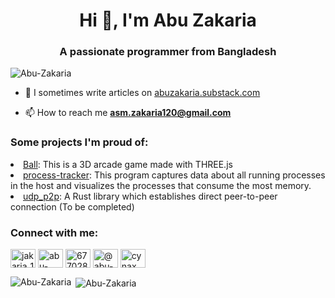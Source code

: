 <h1 align="center">Hi 👋, I'm Abu Zakaria</h1>
<h3 align="center">A passionate programmer from Bangladesh</h3>

<p align="left"> <img src="https://komarev.com/ghpvc/?username=Abu-Zakaria&label=Profile%20views&color=0e75b6&style=flat" alt="Abu-Zakaria" /> </p>

- 📝 I sometimes write articles on [abuzakaria.substack.com](https://abuzakaria.substack.com/)

- 📫 How to reach me **asm.zakaria120@gmail.com**

<h3 align="left">Some projects I'm proud of:</h3>
<li><a href="https://github.com/Abu-Zakaria/ball" target="_blank">Ball</a>: This is a 3D arcade game made with THREE.js</li>
<li><a href="https://github.com/Abu-Zakaria/process-tracker" target="_blank">process-tracker</a>: This program captures data about all running processes in the host and visualizes the processes that consume the most memory.</li>
<li><a href="https://github.com/Abu-Zakaria/udp_p2p" target="_blank">udp_p2p</a>: A Rust library which establishes direct peer-to-peer connection (To be completed)</li>

<h3 align="left">Connect with me:</h3>
<p align="left">
<a href="https://twitter.com/jakaria_120" target="blank"><img align="center" src="https://raw.githubusercontent.com/rahuldkjain/github-profile-readme-generator/master/src/images/icons/Social/twitter.svg" alt="jakaria_120" height="30" width="40" /></a>
<a href="https://linkedin.com/in/abu-zakaria" target="blank"><img align="center" src="https://raw.githubusercontent.com/rahuldkjain/github-profile-readme-generator/master/src/images/icons/Social/linked-in-alt.svg" alt="abu-zakaria" height="30" width="40" /></a>
<a href="https://stackoverflow.com/users/6770280" target="blank"><img align="center" src="https://raw.githubusercontent.com/rahuldkjain/github-profile-readme-generator/master/src/images/icons/Social/stack-overflow.svg" alt="6770280" height="30" width="40" /></a>
<a href="https://hashnode.com/@abu-zakaria" target="blank"><img align="center" src="https://raw.githubusercontent.com/rahuldkjain/github-profile-readme-generator/master/src/images/icons/Social/hashnode.svg" alt="@abu-zakaria" height="30" width="40" /></a>
<a href="https://codeforces.com/profile/cynax" target="blank"><img align="center" src="https://raw.githubusercontent.com/rahuldkjain/github-profile-readme-generator/master/src/images/icons/Social/codeforces.svg" alt="cynax" height="30" width="40" /></a>
</p>

<p><img align="left" src="https://github-readme-stats.vercel.app/api/top-langs?username=Abu-Zakaria&show_icons=true&locale=en&layout=compact" alt="Abu-Zakaria" /></p>

<p>&nbsp;<img align="center" src="https://github-readme-stats.vercel.app/api?username=Abu-Zakaria&show_icons=true&theme=dark&locale=en" alt="Abu-Zakaria" /></p>
